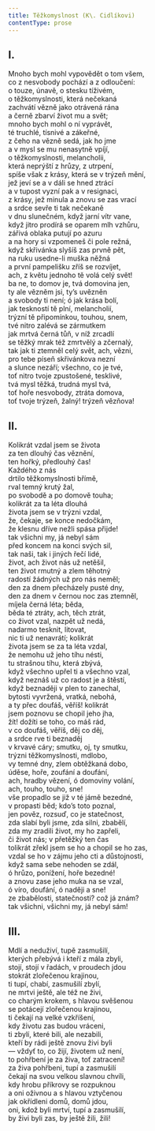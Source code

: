 ```yaml
---
title: Těžkomyslnost (K\. Cidlíkovi)
contentType: prose
---
```


## I.

Mnoho bych mohl vypovědět o tom všem,  
co z nesvobody pochází a z odloučení:  
o touze, únavě, o stesku tíživém,  
o těžkomyslnosti, která nečekaná  
zachvátí vězně jako otrávená rána  
a černě zbarví život mu a svět;  
mnoho bych mohl o ní vyprávět,  
té truchlé, tísnivé a zákeřné,  
z čeho na vězně sedá, jak ho jme  
a v mysl se mu nenasytně vpíjí,  
o těžkomyslnosti, melancholii,  
která neprýští z hrůzy, z utrpení,  
spíše však z krásy, která se v trýzeň mění,  
jež jeví se a v dáli se hned ztrácí  
a v tupost vyzní pak a v resignaci,  
z krásy, jež minula a znovu se zas vrací  
a srdce sevře ti tak nečekaně  
v dnu slunečném, když jarní vítr vane,  
když jitro prodírá se oparem mlh vzhůru,  
zářivá oblaka putují po azuru  
a na hory si vzpomeneš či pole režná,  
když skřivánka slyšíš zas prvně pět,  
na ruku usedne-li muška něžná  
a první pampelišku zříš se rozvíjet,  
ach, z květu jednoho tě volá celý svět!  
ba ne, to domov je, tvá domovina jen,  
ty ale vězněm jsi, ty’s uvězněn  
a svobody ti není; ó jak krása bolí,  
jak teskností tě plní, melancholií,  
trýzní tě připomínkou, touhou, snem,  
tvé nitro zalévá se zármutkem  
jak mrtvá černá tůň, v níž zrcadlí  
se těžký mrak též zmrtvělý a zčernalý,  
tak jak ti ztemněl celý svět, ach, vězni,  
pro tebe píseň skřivánkova nezní  
a slunce nezáří; všechno, co je tvé,  
toť nitro tvoje zpustošené, tesklivé,  
tvá mysl těžká, trudná mysl tvá,  
toť hoře nesvobody, ztráta domova,  
toť tvoje trýzeň, žalný! trýzeň vězňova!

## II.

Kolikrát vzdal jsem se života  
za ten dlouhý čas věznění,  
ten hořký, předlouhý čas!  
Každého z nás  
drtilo těžkomyslnosti břímě,  
rval temný krutý žal,  
po svobodě a po domově touha;  
kolikrát za ta léta dlouhá  
života jsem se v trýzni vzdal,  
že, čekaje, se konce nedočkám,  
že klesnu dříve nežli spása přijde!  
tak všichni my, já nebyl sám  
před koncem na konci svých sil,  
tak naši, tak i jiných řečí lidé,  
život, ach život nás už netěšil,  
ten život rmutný a zlem těhotný  
radostí žádných už pro nás neměl;  
den za dnem přecházely pusté dny,  
den za dnem v černou noc zas ztemněl,  
míjela černá léta; běda,  
běda té ztráty, ach, těch ztrát,  
co život vzal, nazpět už nedá,  
nadarmo tesknit, litovat,  
nic ti už nenavrátí; kolikrát  
života jsem se za ta léta vzdal,  
že nemohu už jeho tíhu nésti,  
tu strašnou tíhu, která zbývá,  
když všechno upřel ti a všechno vzal,  
když neznáš už co radost je a štěstí,  
když beznaději v plen to zanechal,  
bytosti vyvržená, vratká, nebohá,  
a ty přec doufáš, věříš! kolikrát  
jsem poznovu se chopil jeho jha,  
žít! dožíti se toho, co máš rád,  
v co doufáš, věříš, děj co děj,  
a srdce rve ti beznaděj  
v krvavé cáry; smutku, oj, ty smutku,  
trýzni těžkomyslnosti, mdlobo,  
vy temné dny, zlem obtěžkaná dobo,  
úděse, hoře, zoufání a doufání,  
ach, hradby vězení, ó domoviny volání,  
ach, touho, touho, sne!  
vše propadlo se již v té jámě bezedné,  
v propasti běd; kdo’s toto poznal,  
jen pověz, rozsuď, co je statečnost,  
zda slabí byli jsme, zda silni, zbabělí,  
zda my zradili život, my ho zapřeli,  
či život nás; v přetěžký ten čas  
tolikrát zřekl jsem se ho a chopil se ho zas,  
vzdal se ho v zájmu jeho cti a důstojnosti,  
když sama sebe nehoden se zdál,  
ó hrůzo, ponížení, hoře bezedné!  
a znovu zase jeho muka na se vzal,  
ó víro, doufání, ó naději a sne!  
ze zbabělosti, statečnosti? což já znám?  
tak všichni, všichni my, já nebyl sám!

## III.

Mdlí a neduživí, tupě zasmušilí,  
kterých přebývá i kteří z mála zbyli,  
stojí, stojí v řadách, v proudech jdou  
stokrát zlořečenou krajinou,  
ti tupí, chabí, zasmušilí zbylí,  
ne mrtvi ještě, ale též ne živi,  
co charým krokem, s hlavou svěšenou  
se potácejí zlořečenou krajinou,  
ti čekají na velké vzkříšení,  
kdy životu zas budou vráceni,  
ti zbylí, které bili, ale nezabili,  
kteří by rádi ještě znovu živi byli  
— vždyť to, co žijí, životem už není,  
to pohřbení je za živa, toť zatracení!  
za živa pohřbeni, tupí a zasmušilí  
čekají na svou velkou slavnou chvíli,  
kdy hrobu příkrovy se rozpuknou  
a oni oživnou a s hlavou vztyčenou  
jak okřídleni domů, domů jdou,  
oni, kdož byli mrtví, tupí a zasmušilí,  
by živi byli zas, by ještě žili, žili!
